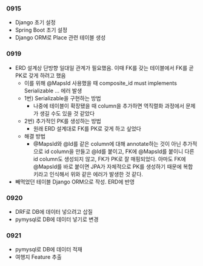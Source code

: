 ### 0915
+ Django 초기 설정
+ Spring Boot 초기 설정
+ Django ORM로 Place 관련 테이블 생성

### 0919
+ ERD 설계상 단방향 일대일 관계가 필요했음. 이때 FK를 갖는 테이블에서 FK를 곧 PK로 갖게 하려고 했음
    + 이를 위해 @MapsId 사용했을 때 composite_id must implements Serializable ... 에러 발생
    + 1번) Serializable을 구현하는 방법
        + 나중에 테이블이 확장됐을 때 column을 추가하면 역직렬화 과정에서 문제가 생길 수도 있을 것 같았다
    + 2번) 추가적인 PK를 생성하는 방법
        + 원래 ERD 설계대로 FK를 PK로 갖게 하고 싶었다
    + 해결 방법
        + @MapsId와 @Id를 같은 column에 대해 annotate하는 것이 아닌 추가적으로 id column을 만들고 @Id를 붙이고, FK에 @MapsId를 붙이니 다른 id column도 생성되지 않고, FK가 PK로 잘 매핑되었다. 아마도 FK에 @MapsId를 바로 붙이면 JPA가 자체적으로 PK를 생성하기 때문에 복합키라고 인식해서 위와 같은 에러가 발생한 것 같다.
+ 빼먹었던 테이블 Django ORM으로 작성. ERD에 반영

### 0920
+ DRF로 DB에 데이터 넣으려고 삽질
+ pymysql로 DB에 데이터 넣기로 변경

### 0921
+ pymysql로 DB에 데이터 적재
+ 여행지 Feature 추출
